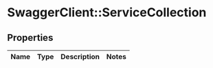 # SwaggerClient::ServiceCollection

## Properties
Name | Type | Description | Notes
------------ | ------------- | ------------- | -------------

